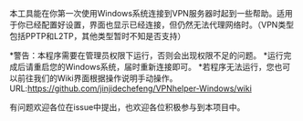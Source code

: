本工具能在你第一次使用Windows系统连接到VPN服务器时起到一些帮助。适用于你已经配置好设置，界面也显示已经连接，但仍然无法代理网络时。（VPN类型包括PPTP和L2TP，其他类型暂时不知是否支持）

*警告：本程序需要在管理员权限下运行，否则会出现权限不足的问题。
*运行完成后请重启您的Windows系统，届时重新连接即可。
*若程序无法运行，您也可以前往我们的Wiki界面根据操作说明手动操作。
URL:https://github.com/jinjidechefeng/VPNhelper-Windows/wiki

有问题欢迎各位在issue中提出，也欢迎各位积极参与到本项目中。
